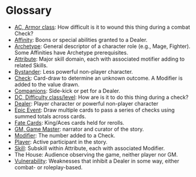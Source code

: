 # Glossary
- [AC, Armor class](01_PlayerGuide_Full.md#Health-and-Armor): How difficult is it to wound this thing during a combat Check?
- [Affinity](03_CharacterCreation#Choose-Your-Affinities): Boons or special abilities granted to a Dealer.
- [Archetype](03_CharacterCreation#Choose-Your-Archetype): General descriptor of a character role (e.g., Mage, Fighter). Some Affinities have Archetype prerequisites.
- [Attribute](01_PlayerGuide_Full.md#Attributes,-Skills,-and-Modifiers): Major skill domain, each with associated motifier adding to related Skills.
- [Bystander](01_PlayerGuide_Full.md#Dealers,-Bystanders-and-Companions): Less powerful non-player character.
- [Check](01_PlayerGuide_Full.md#Making-a-Check): Card-draw to determine an unknown outcome. A Modifier is added to the value drawn.
- [Companions](01_PlayerGuide_Full.md#Dealers,-Bystanders-and-Companions): Side-kick or pet for a Dealer.
- [DC, Difficulty class/level](01_PlayerGuide_Full.md#Making-a-Check): How are is it to do this thing during a check?
- [Dealer](01_PlayerGuide_Full.md#Dealers,-Bystanders-and-Companions): Player character or powerful non-player character
- [Epic Event](01_PlayerGuide_Full.md#Epic-Events): Draw multiple cards to pass a series of checks using summed totals across cards.
- [Fate Cards](01_PlayerGuide_Full.md#Fate-Cards): King/Aces cards held for rerolls.
- [GM, Game Master](01_PlayerGuide_Full.md#What-is-a-Tabletop-Game-System?): narrator and curator of the story.
- [Modifier](01_PlayerGuide_Full.md#Attributes,-Skills,-and-Modifiers): The number added to a Check.
- [Player](01_PlayerGuide_Full.md#What-is-a-Tabletop-Game-System?): Active participant in the story.
- [Skill](01_PlayerGuide_Full.md#Attributes,-Skills,-and-Modifiers): Subskill within Attribute, each with associated Modifier.
- The House: Audience observing the game, neither player nor GM.
- [Vulnerability](03_CharacterCreation#Choose-Your-Vulnerabilities): Weaknesses that inhibit a Dealer in some way, either combat- or roleplay-based.